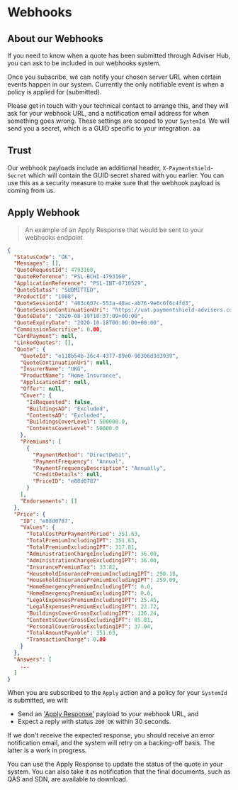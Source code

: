# Webhooks

## About our Webhooks

If you need to know when a quote has been submitted through Adviser Hub, you can ask to be included in our webhooks system.

Once you subscribe, we can notify your chosen server URL when certain events happen in our system. Currently the only notifiable event is when a policy is applied for (submitted).

Please get in touch with your technical contact to arrange this, and they will ask for your webhook URL, and a notification email address for when something goes wrong. These settings are scoped to your `SystemId`. We will send you a secret, which is a GUID specific to your integration. aa

## Trust

Our webhook payloads include an additional header, `X-Paymentshield-Secret` which will contain the GUID secret shared with you earlier. You can use this as a security measure to make sure that the webhook payload is coming from us.

## Apply Webhook

> An example of an Apply Response that would be sent to your webhooks endpoint

```json
{
  "StatusCode": "OK",
  "Messages": [],
  "QuoteRequestId": 4793160,
  "QuoteReference": "PSL-BCHI-4793160",
  "ApplicationReference": "PSL-INT-0710529",
  "QuoteStatus": "SUBMITTED",
  "ProductId": "1008",
  "QuoteSessionId": "483c607c-553a-48ac-ab76-9e6c6f6c4fd3",
  "QuoteSessionContinuationUri": "https://uat.paymentshield-advisers.co.uk/QuoteRequests/...",
  "QuoteDate": "2020-08-19T10:37:09+00:00",
  "QuoteExpiryDate": "2020-10-18T00:00:00+00:00",
  "CommissionSacrifice": 0.00,
  "CardPayment": null,
  "LinkedQuotes": [],
  "Quote": {
    "QuoteId": "e118b54b-36c4-4377-89e0-90306d3d3939",
    "QuoteContinuationUri": null,
    "InsurerName": "UKG",
    "ProductName": "Home Insurance",
    "ApplicationId": null,
    "Offer": null,
    "Cover": {
      "IsRequested": false,
      "BuildingsAD": "Excluded",
      "ContentsAD": "Excluded",
      "BuildingsCoverLevel": 500000.0,
      "ContentsCoverLevel": 50000.0
    },
    "Premiums": [
      {
        "PaymentMethod": "DirectDebit",
        "PaymentFrequency": "Annual",
        "PaymentFrequencyDescription": "Annually",
        "CreditDetails": null,
        "PriceID": "e88d0787"
      }
    ],
    "Endorsements": []
  },
  "Price": {
    "ID": "e88d0787",
    "Values": {
      "TotalCostPerPaymentPeriod": 351.63,
      "TotalPremiumIncludingIPT": 351.63,
      "TotalPremiumExcludingIPT": 317.81,
      "AdministrationChargeIncludingIPT": 36.00,
      "AdministrationChargeExcludingIPT": 36.00,
      "InsurancePremiumTax": 33.82,
      "HouseholdInsurancePremiumIncludingIPT": 290.18,
      "HouseholdInsurancePremiumExcludingIPT": 259.09,
      "HomeEmergencyPremiumIncludingIPT": 0.0,
      "HomeEmergencyPremiumExcludingIPT": 0.0,
      "LegalExpensesPremiumIncludingIPT": 25.45,
      "LegalExpensesPremiumExcludingIPT": 22.72,
      "BuildingsCoverGrossExcludingIPT": 136.24,
      "ContentsCoverGrossExcludingIPT": 85.81,
      "PersonalCoverGrossExcludingIPT": 37.04,
      "TotalAmountPayable": 351.63,
      "TransactionCharge": 0.00
    }
  },
  "Answers": [
    ...
  ]
}
```

When you are subscribed to the `Apply` action and a policy for your `SystemId` is submitted, we will:

* Send an ['Apply Response'](#apply-response) payload to your webhook URL, and
* Expect a reply with status `200 OK` within 30 seconds.

If we don't receive the expected response, you should receive an error notification email, and the system will retry on a backing-off basis. The latter is a work in progress.

You can use the Apply Response to update the status of the quote in your system. You can also take it as notification that the final documents, such as QAS and SDN, are available to download.